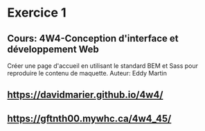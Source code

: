 # Exercice 1
## Cours: 4W4-Conception d'interface et développement Web

Créer une page d'accueil en utilisant le standard BEM et Sass pour reproduire le contenu de maquette.
Auteur: Eddy Martin

## https://davidmarier.github.io/4w4/

## https://gftnth00.mywhc.ca/4w4_45/